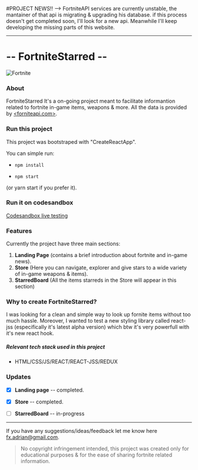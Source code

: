 #PROJECT NEWS!!
--> FortniteAPI services are currently unstable, the mantainer of that api is migrating & upgrading his database. if this process doesn't get completed soon, I'll look for a new api. Meanwhile I'll keep developing the missing parts of this website.

---

# -- FortniteStarred --

![Fortnite](https://s.pngkit.com/png/small/542-5420737_fortnite-llama-head-fortnite-playground-mode-logo.png)

### About

FortniteStarred It's a on-going project meant to facilitate informantion related to fortnite in-game items, weapons & more. All the data is provided by [<forniteapi.com>](https://fortniteapi.com).

### Run this project

This project was bootstraped with "CreateReactApp".

You can simple run:

- `npm install`

- `npm start`

(or yarn start if you prefer it).

### Run it on codesandbox

[Codesandbox live testing](https://codesandbox.io/s/fornite-api-react-pxjzc)

### Features

Currently the project have three main sections:

1. **Landing Page** (contains a brief introduction about fortnite and in-game news).
2. **Store** (Here you can navigate, explorer and give stars to a wide variety of in-game weapons & items).
3. **StarredBoard** (All the items starreds in the Store will appear in this section)

### Why to create FortniteStarred?

I was looking for a clean and simple way to look up fornite items without too much hassle. Moreover, I wanted to test a new styling library called react-jss (especifically it's latest alpha version) which btw it's very powerfull with it's new react hook.

##### Relevant tech stack used in this project

- HTML/CSS/JS/REACT/REACT-JSS/REDUX

### Updates

-[x] **Landing page** -- completed.

-[x] **Store** -- completed.

-[ ] **StarredBoard** -- in-progress

---

If you have any suggestions/ideas/feedback let me know here <fx.adrian@gmail.com>.

> No copyright infringement intended, this project was created only for educational purposes & for the ease of sharing fortnite related information.
